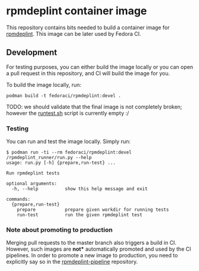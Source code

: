 # rpmdeplint container image

This repository contains bits needed to build a container image for [rpmdeplint](https://github.com/fedora-ci/rpmdeplint).
This image can be later used by Fedora CI.

## Development

For testing purposes, you can either build the image locally or you can open a pull request in this repository, and CI will build the image for you.

To build the image locally, run:

```shell
podman build -t fedoraci/rpmdeplint:devel .
```

TODO: we should validate that the final image is not completely broken; however the [runtest.sh](./runtest.sh) script is currently empty :/

### Testing

You can run and test the image locally. Simply run:

```shell
$ podman run -ti --rm fedoraci/rpmdeplint:devel /rpmdeplint_runner/run.py --help
usage: run.py [-h] {prepare,run-test} ...

Run rpmdeplint tests

optional arguments:
  -h, --help          show this help message and exit

commands:
  {prepare,run-test}
    prepare           prepare given workdir for running tests
    run-test          run the given rpmdeplint test
```

### Note about promoting to production

Merging pull requests to the master branch also triggers a build in CI. However, such images are **not\*** automatically promoted and used by the CI pipelines. In order to promote a new image to production, you need to explicitly say so in the [rpmdeplint-pipeline](https://github.com/fedora-ci/rpmdeplint-pipeline/README.md#promoting-new-rpmdeplint-image-to-production) repository.
